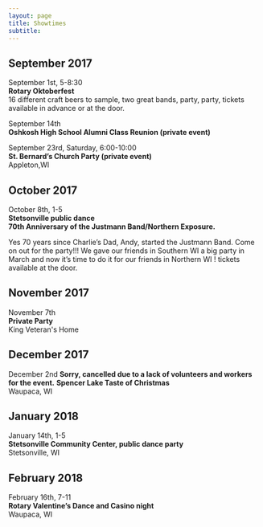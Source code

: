 ```yaml
---
layout: page
title: Showtimes
subtitle: 
---
```


## September 2017
September 1st, 5-8:30  
**Rotary Oktoberfest**     
16 different craft beers to sample, two great bands, party, party, tickets available in advance or at the door.

September 14th  
**Oshkosh High School Alumni Class Reunion (private event)**   

September 23rd, Saturday, 6:00-10:00   
**St. Bernard’s Church Party (private event)**   
Appleton,WI 

## October 2017
October 8th, 1-5  
**Stetsonville public dance**  
**70th Anniversary of the Justmann Band/Northern Exposure.** 

Yes 70 years since Charlie’s Dad, Andy, started the Justmann Band. Come on out for the party!!! We gave our friends in Southern WI a big party in March and now it’s time to do it for our friends in Northern WI !
tickets available at the door.

## November 2017
November 7th  
**Private Party**  
King Veteran's Home

## December 2017
December 2nd **Sorry, cancelled due to a lack of volunteers and workers for the event.**
**Spencer Lake Taste of Christmas**  
Waupaca, WI

## January 2018
January 14th, 1-5  
**Stetsonville Community Center, public dance party**  
Stetsonville, WI

## February 2018
February 16th, 7-11  
**Rotary Valentine’s Dance and Casino night**  
Waupaca, WI

